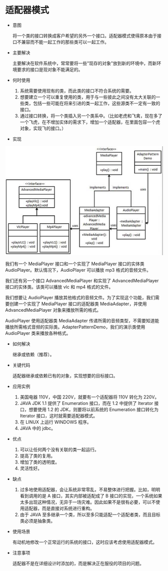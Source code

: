 # 适配器模式

* 意图
    
    将一个类的接口转换成客户希望的另外一个接口。适配器模式使得原本由于接口不兼容而不能一起工作的那些类可以一起工作。
* 主要解决

    主要解决在软件系统中，常常要将一些"现存的对象"放到新的环境中，而新环境要求的接口是现对象不能满足的。
* 何时使用
 
    1. 系统需要使用现有的类，而此类的接口不符合系统的需要。 
    2. 想要建立一个可以重复使用的类，用于与一些彼此之间没有太大关联的一些类，包括一些可能在将来引进的类一起工作，这些源类不一定有一致的接口。 
    3. 通过接口转换，将一个类插入另一个类系中。（比如老虎和飞禽，现在多了一个飞虎，在不增加实体的需求下，增加一个适配器，在里面包容一个虎对象，实现飞的接口。）

* 实现

![](image/struct.jpg)

我们有一个 MediaPlayer 接口和一个实现了 MediaPlayer 接口的实体类 AudioPlayer。默认情况下，AudioPlayer 可以播放 mp3 格式的音频文件。

我们还有另一个接口 AdvancedMediaPlayer 和实现了 AdvancedMediaPlayer 接口的实体类。该类可以播放 vlc 和 mp4 格式的文件。

我们想要让 AudioPlayer 播放其他格式的音频文件。为了实现这个功能，我们需要创建一个实现了 MediaPlayer 接口的适配器类 MediaAdapter，并使用 AdvancedMediaPlayer 对象来播放所需的格式。

AudioPlayer 使用适配器类 MediaAdapter 传递所需的音频类型，不需要知道能播放所需格式音频的实际类。AdapterPatternDemo，我们的演示类使用 AudioPlayer 类来播放各种格式。

* 如何解决

    继承或依赖（推荐）。
* 关键代码
    
    适配器继承或依赖已有的对象，实现想要的目标接口。
* 应用实例
    1. 美国电器 110V，中国 220V，就要有一个适配器将 110V 转化为 220V。 
    2. JAVA JDK 1.1 提供了 Enumeration 接口，而在 1.2 中提供了 Iterator 接口，想要使用 1.2 的 JDK，则要将以前系统的 Enumeration 接口转化为 Iterator 接口，这时就需要适配器模式。 
    3. 在 LINUX 上运行 WINDOWS 程序。 
    4. JAVA 中的 jdbc。
* 优点
    
    1. 可以让任何两个没有关联的类一起运行。 
    2. 提高了类的复用。 
    3. 增加了类的透明度。 
    4. 灵活性好。
* 缺点
    1. 过多地使用适配器，会让系统非常零乱，不易整体进行把握。比如，明明看到调用的是 A 接口，其实内部被适配成了 B 接口的实现，一个系统如果太多出现这种情况，无异于一场灾难。因此如果不是很有必要，可以不使用适配器，而是直接对系统进行重构。 
    2. 由于 JAVA 至多继承一个类，所以至多只能适配一个适配者类，而且目标类必须是抽象类。
* 使用场景

    有动机地修改一个正常运行的系统的接口，这时应该考虑使用适配器模式。
* 注意事项

    适配器不是在详细设计时添加的，而是解决正在服役的项目的问题。